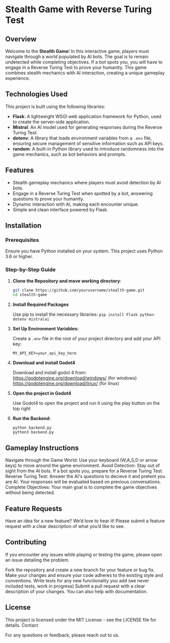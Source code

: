 # Stealth Game with Reverse Turing Test

## Overview

Welcome to the **Stealth Game**! In this interactive game, players must navigate through a world populated by AI bots. The goal is to remain undetected while completing objectives. If a bot spots you, you will have to engage in a Reverse Turing Test to prove your humanity. This game combines stealth mechanics with AI interaction, creating a unique gameplay experience.

## Technologies Used

This project is built using the following libraries:

- **Flask**: A lightweight WSGI web application framework for Python, used to create the server-side application.
- **Mistral**: An AI model used for generating responses during the Reverse Turing Test.
- **dotenv**: A library that loads environment variables from a `.env` file, ensuring secure management of sensitive information such as API keys.
- **random**: A built-in Python library used to introduce randomness into the game mechanics, such as bot behaviors and prompts.

## Features

- Stealth gameplay mechanics where players must avoid detection by AI bots.
- Engage in a Reverse Turing Test when spotted by a bot, answering questions to prove your humanity.
- Dynamic interaction with AI, making each encounter unique.
- Simple and clean interface powered by Flask.

## Installation

### Prerequisites

Ensure you have Python installed on your system. This project uses Python 3.6 or higher.

### Step-by-Step Guide

1. **Clone the Repository and move working directory**:

   ```bash
   git clone https://github.com/yourusername/stealth-game.git
   cd stealth-game

2. **Install Required Packages**

   Use pip to install the necessary libraries:
   ```pip install Flask python-dotenv mistralai```
3. **Set Up Environment Variables:**

   Create a `.env` file in the root of your project directory and add your API key:
   ```
   MY_API_KEY=your_api_key_here
   ```

4. **Download and install Godot4**
   
   Download and install godot 4 from:
   https://godotengine.org/download/windows/ (for windows)
   https://godotengine.org/download/linux/ (for linux)

6. **Open the project in Godot4**
   
   Use Godot4 to open the project and run it using the play button on the top right


8. **Run the Backend:**
   
   ```
   python backend.py
   python3 backend.py
   ```

## Gameplay Instructions

   Navigate through the Game World: Use your keyboard (W,A,S,D or arrow keys) to move around the game environment.
   Avoid Detection: Stay out of sight from the AI bots. If a bot spots you, prepare for a Reverse Turing Test.
   Reverse Turing Test: Answer the AI's questions to decieve it and pretent you are AI. Your responses will be evaluated based on previous conversations.
   Complete Objectives: Your main goal is to complete the game objectives without being detected.

## Feature Requests

   Have an idea for a new feature? We’d love to hear it! Please submit a feature request with a clear description of what you’d like to see.

## Contributing

   If you encounter any issues while playing or testing the game, please open an issue detailing the problem.

   Fork the repository and create a new branch for your feature or bug fix.
   Make your changes and ensure your code adheres to the existing style and conventions.
   Write tests for any new functionality you add (we never included tests, work in progress)
   Submit a pull request with a clear description of your changes.
   You can also help with documentation.

## License

   This project is licensed under the MIT License - see the LICENSE file for details.
   Contact
   
   For any questions or feedback, please reach out to us.
